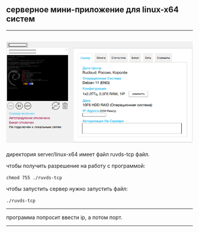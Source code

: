 ## серверное мини-приложение для linux-x64 систем
----------------------------------------
![](readme-screenshots/main.bmp)
----------------------------------------
директория server/linux-x64 имеет файл ruvds-tcp файл.

чтобы получить разрешение на работу с программой:

```chmod 755 ./ruvds-tcp```

чтобы запустить сервер нужно запустить файл:

```./ruvds-tcp```

----------------------------------------

программа попросит ввести ip, а потом порт.

----------------------------------------
